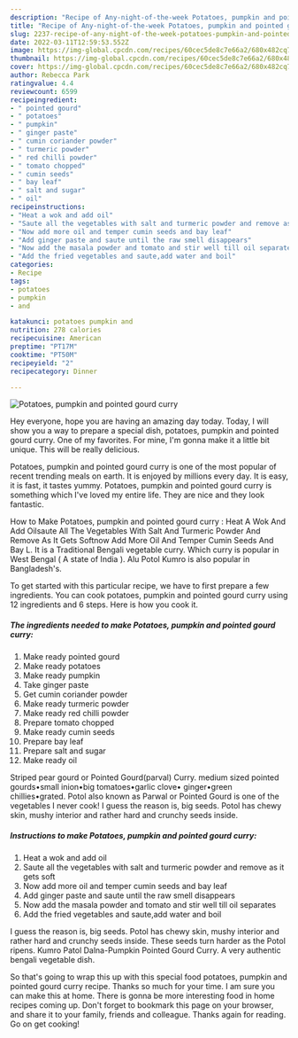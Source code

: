 ```yaml
---
description: "Recipe of Any-night-of-the-week Potatoes, pumpkin and pointed gourd curry"
title: "Recipe of Any-night-of-the-week Potatoes, pumpkin and pointed gourd curry"
slug: 2237-recipe-of-any-night-of-the-week-potatoes-pumpkin-and-pointed-gourd-curry
date: 2022-03-11T12:59:53.552Z
image: https://img-global.cpcdn.com/recipes/60cec5de8c7e66a2/680x482cq70/potatoes-pumpkin-and-pointed-gourd-curry-recipe-main-photo.jpg
thumbnail: https://img-global.cpcdn.com/recipes/60cec5de8c7e66a2/680x482cq70/potatoes-pumpkin-and-pointed-gourd-curry-recipe-main-photo.jpg
cover: https://img-global.cpcdn.com/recipes/60cec5de8c7e66a2/680x482cq70/potatoes-pumpkin-and-pointed-gourd-curry-recipe-main-photo.jpg
author: Rebecca Park
ratingvalue: 4.4
reviewcount: 6599
recipeingredient:
- " pointed gourd"
- " potatoes"
- " pumpkin"
- " ginger paste"
- " cumin coriander powder"
- " turmeric powder"
- " red chilli powder"
- " tomato chopped"
- " cumin seeds"
- " bay leaf"
- " salt and sugar"
- " oil"
recipeinstructions:
- "Heat a wok and add oil"
- "Saute all the vegetables with salt and turmeric powder and remove as it gets soft"
- "Now add more oil and temper cumin seeds and bay leaf"
- "Add ginger paste and saute until the raw smell disappears"
- "Now add the masala powder and tomato and stir well till oil separates"
- "Add the fried vegetables and saute,add water and boil"
categories:
- Recipe
tags:
- potatoes
- pumpkin
- and

katakunci: potatoes pumpkin and 
nutrition: 278 calories
recipecuisine: American
preptime: "PT17M"
cooktime: "PT50M"
recipeyield: "2"
recipecategory: Dinner

---
```



![Potatoes, pumpkin and pointed gourd curry](https://img-global.cpcdn.com/recipes/60cec5de8c7e66a2/680x482cq70/potatoes-pumpkin-and-pointed-gourd-curry-recipe-main-photo.jpg)

Hey everyone, hope you are having an amazing day today. Today, I will show you a way to prepare a special dish, potatoes, pumpkin and pointed gourd curry. One of my favorites. For mine, I'm gonna make it a little bit unique. This will be really delicious.

Potatoes, pumpkin and pointed gourd curry is one of the most popular of recent trending meals on earth. It is enjoyed by millions every day. It is easy, it is fast, it tastes yummy. Potatoes, pumpkin and pointed gourd curry is something which I've loved my entire life. They are nice and they look fantastic.

How to Make Potatoes, pumpkin and pointed gourd curry : Heat A Wok And Add Oilsaute All The Vegetables With Salt And Turmeric Powder And Remove As It Gets Softnow Add More Oil And Temper Cumin Seeds And Bay L. It is a Traditional Bengali vegetable curry. Which curry is popular in West Bengal ( A state of India ). Alu Potol Kumro is also popular in Bangladesh's.


To get started with this particular recipe, we have to first prepare a few ingredients. You can cook potatoes, pumpkin and pointed gourd curry using 12 ingredients and 6 steps. Here is how you cook it.

<!--inarticleads1-->

##### The ingredients needed to make Potatoes, pumpkin and pointed gourd curry:

1. Make ready  pointed gourd
1. Make ready  potatoes
1. Make ready  pumpkin
1. Take  ginger paste
1. Get  cumin coriander powder
1. Make ready  turmeric powder
1. Make ready  red chilli powder
1. Prepare  tomato chopped
1. Make ready  cumin seeds
1. Prepare  bay leaf
1. Prepare  salt and sugar
1. Make ready  oil


Striped pear gourd or Pointed Gourd(parval) Curry. medium sized pointed gourds•small inion•big tomatoes•garlic clove• ginger•green chillies•grated. Potol also known as Parwal or Pointed Gourd is one of the vegetables I never cook! I guess the reason is, big seeds. Potol has chewy skin, mushy interior and rather hard and crunchy seeds inside. 

<!--inarticleads2-->

##### Instructions to make Potatoes, pumpkin and pointed gourd curry:

1. Heat a wok and add oil
1. Saute all the vegetables with salt and turmeric powder and remove as it gets soft
1. Now add more oil and temper cumin seeds and bay leaf
1. Add ginger paste and saute until the raw smell disappears
1. Now add the masala powder and tomato and stir well till oil separates
1. Add the fried vegetables and saute,add water and boil


I guess the reason is, big seeds. Potol has chewy skin, mushy interior and rather hard and crunchy seeds inside. These seeds turn harder as the Potol ripens. Kumro Patol Dalna-Pumpkin Pointed Gourd Curry. A very authentic bengali vegetable dish. 

So that's going to wrap this up with this special food potatoes, pumpkin and pointed gourd curry recipe. Thanks so much for your time. I am sure you can make this at home. There is gonna be more interesting food in home recipes coming up. Don't forget to bookmark this page on your browser, and share it to your family, friends and colleague. Thanks again for reading. Go on get cooking!

